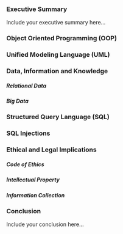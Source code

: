### Executive Summary 
Include your executive summary here...

### Object Oriented Programming (OOP)

### Unified Modeling Language (UML)

### Data, Information and Knowledge
##### Relational Data
##### Big Data

### Structured Query Language (SQL) 

### SQL Injections

### Ethical and Legal Implications
##### Code of Ethics
##### Intellectual Property
##### Information Collection

### Conclusion
Include your conclusion here...
